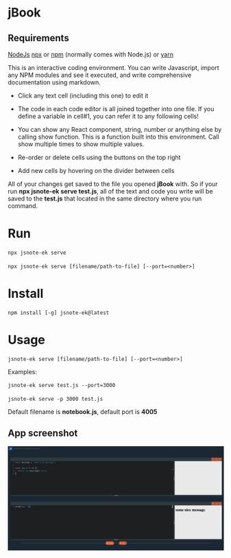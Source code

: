 # jBook

## Requirements

[NodeJs](https://nodejs.org/en/)
[npx](https://www.npmjs.com/package/npx) or
[npm](https://www.npmjs.com/package/npm) (normally comes with Node.js)
or
[yarn](https://classic.yarnpkg.com/lang/en/docs/install/#mac-stable)


This is an interactive coding environment. You can write Javascript, import any NPM modules and see it executed, and write comprehensive documentation using markdown.

- Click any text cell (including this one) to edit it

- The code in each code editor is all joined together into one file. If you define a variable in cell#1, you can refer it to any following cells!

- You can show any React component, string, number or anything else by calling show function. This is a function built into this environment. Call show multiple times to show multiple values.

- Re-order or delete cells using the buttons on the top right

- Add new cells by hovering on the divider between cells

All of your changes get saved to the file you opened **jBook** with. So if your run **npx jsnote-ek serve test.js**, all of the text and code you write will be saved to the **test.js** that located in the same directory where you run command.

# Run

```
npx jsnote-ek serve

npx jsnote-ek serve [filename/path-to-file] [--port=<number>]
```

# Install

```
npm install [-g] jsnote-ek@latest
```

# Usage

```
jsnote-ek serve [filename/path-to-file] [--port=<number>]
```

Examples:

```
jsnote-ek serve test.js --port=3000

jsnote-ek serve -p 3000 test.js
```

Default filename is **notebook.js**, default port is **4005**

## App screenshot

![](screen.png)


